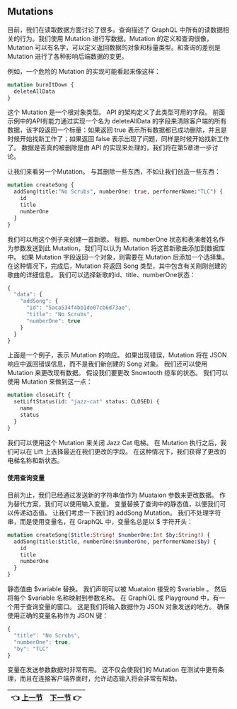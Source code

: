 ## Mutations

目前，我们在读取数据方面讨论了很多。查询描述了 GraphQL 中所有的读数据相关的行为。我们使用 Mutation 进行写数据。Mutation 的定义和查询很像，Mutation 可以有名字，可以定义返回数据的对象和标量类型。和查询的差别是 Mutation 进行了各种影响后端数据的变更。

例如，一个危险的 Mutation 的实现可能看起来像这样：

```graphql
mutation burnItDown {
  deleteAllData
}
```
这个 Mutation 是一个根对象类型。 API 的架构定义了此类型可用的字段。 前面示例中的API有能力通过实现一个名为 deleteAllData 的字段来清除客户端的所有数据，该字段返回一个标量：如果返回 true 表示所有数据都已成功删除，并且是时候开始找新工作了；如果返回 false 表示出现了问题，同样是时候开始找新工作了。 数据是否真的被删除是由 API 的实现来处理的，我们将在第5章进一步讨论。

让我们来看另一个Mutation。 与其删除一些东西，不如让我们创造一些东西：

```graphql
mutation createSong {
  addSong(title:"No Scrubs", numberOne: true, performerName:"TLC") {
    id
    title
    numberOne
  }
}
```

我们可以用这个例子来创建一首新歌。 标题、numberOne 状态和表演者姓名作为参数发送到此 Mutation，我们可以认为 Mutation 将这首新歌曲添加到数据库中。 如果 Mutation 字段返回一个对象，则需要在 Mutation 后添加一个选择集。 在这种情况下，完成后，Mutation 将返回 Song 类型，其中包含有关刚刚创建的歌曲的详细信息。 我们可以选择新歌的id、title、numberOne状态：

``` javascript
{
  "data": {
    "addSong": {
      "id": "5aca534f4bb1de07cb6d73ae",
      "title": "No Scrubs",
      "numberOne": true
    }
  }
}
```

上面是一个例子，表示 Mutation 的响应。 如果出现错误，Mutation 将在 JSON 响应中返回错误信息，而不是我们新创建的 Song 对象。 我们还可以使用 Mutation 来更改现有数据。 假设我们要更改 Snowtooth 缆车的状态。 我们可以使用 Mutation 来做到这一点：

```graphql
mutation closeLift {
  setLiftStatus(id: "jazz-cat" status: CLOSED) {
    name
    status
  }
}
```

我们可以使用这个 Mutation 来关闭 Jazz Cat 电梯。 在 Mutation 执行之后，我们可以在 Lift 上选择最近在我们更改的字段。 在这种情况下，我们获得了更改的电梯名称和新状态。

#### 使用查询变量
目前为止，我们已经通过发送新的字符串值作为 Muataion 参数来更改数据。 作为替代方案，我们可以使用输入变量。 变量替换了查询中的静态值，以便我们可以传递动态值。 让我们考虑一下我们的 addSong Mutation。 我们不处理字符串，而是使用变量名，在 GraphQL 中，变量名总是以 $ 字符开头：

```graphql
mutation createSong($title:String! $numberOne:Int $by:String!) {
  addSong(title:$title, numberOne:$numberOne, performerName:$by) {
    id
    title
    numberOne
  }
}
```

静态值由 $variable 替换。 我们声明可以被 Muataion 接受的 $variable 。 然后将每个 $variable 名称映射到参数名称。 在 GraphiQL 或 Playground 中，有一个用于查询变量的窗口。 这是我们将输入数据作为 JSON 对象发送的地方。 确保使用正确的变量名称作为 JSON 键：

``` javascript
{
  "title": "No Scrubs",
  "numberOne": true,
  "by": "TLC"
}
```

变量在发送参数数据时非常有用。 这不仅会使我们的 Mutation 在测试中更有条理，而且在连接客户端界面时，允许动态输入将会非常有帮助。

| :point_left: [上一节](/ch03_02.md) | [下一节](/ch03_04.md) :point_right: |
| - | - |
